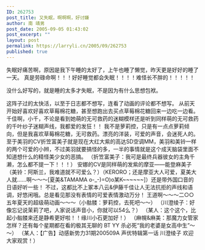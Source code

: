 ```yaml
---
ID: 262753
post_title: 又失眠，啊啊啊，好讨嫌
author: 南 靖男
post_date: 2005-09-05 01:43:02
post_excerpt: ""
layout: post
permalink: https://larryli.cn/2005/09/262753
published: true
---
```

失眠好痛苦啊，原因是我下午睡的太好了，上午也睡了懒觉，昨天更是好好的睡了一天。
真是劳碌命啊！！！好好睡觉都会失眠！！！！难怪长不胖的！！！！！
<!--more-->没什么好写的，就是睡的太多才失眠，不是因为有什么思想包袱。
这阵子过的太快活，以至于日志都不想写，连看了动画的评论都不想写。
从前天开始好喜欢好喜欢草莓棉花糖，甚至想跑出去买点草莓棉花糖回来一边吃一边看。
千佳啊，小千，不论是看到她萌的无可救药的迷糊模样还是听到同样萌的无可救药的千叶纱子迷糊声线，我都爱的发狂！！
我不是萝莉控，只是有一点点萝莉倾向，但是我喜欢草莓棉花糖，无可救药。漂亮的洋装，可爱的声音，会迷死人的。
至于美羽的CV折笠富美子就是现在大红大紫的高达SD空调MM，美羽和美铃一样的两个可爱的小辫，不过美羽就要搞怪的多，一半的事情就是这个成天脑袋里面不知道想什么的精怪美少女的恶搞。
（折笠富美子：我可是最终兵器彼女的主角千濑，怎么都不提一下！！！）
安娜的CV是同样萌的发紫的摩亚——能登麻美子（美铃：阿斯兰，我难道就不可爱么？）（KERORO；还是摩亚大人可爱，夏美大人就……啊～～～[夏美&amp;TAMAMA o-_-)=O)o某K~~~~~~]）还是带外国口音的日语好听一些！
不过，这都比不上冢本八云&amp;伊藤千佳让人无法抗拒的声线和语调，好悠闲哦。总是看见那没有表情的可爱表情激动万分！
王道啊～～～二○○五年夏天的超级萌动画～～～（小骷髅：萝莉控，去死吧～～）
（川澄绫子：好像忘记说茉莉了吧，人家说话声音小，你就可以54么？）
（某人：这个这个，比起小骷髅来还是静希更好啦！！缘川小石更加好！）
（麻幌&amp;麻美：那魔力女管家怎样？还有每个星期都在看的极其无聊的 BT YY 杀必死“我的老婆是女高中生”～～）
（某人：【广告】动感新势力31期200509A 声优特辑第一话 川澄绫子 欢迎大家观赏！）
